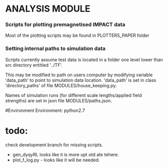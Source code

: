 # ANALYSIS MODULE

### Scripts for plotting premagnetised IMPACT data
Most of the plotting scripts may be found in PLOTTERS_PAPER folder

### Setting internal paths to simulation data
Scripts currently assume test data is located in a folder one level lower than src 
directory entitled '../TF'. 


This may be modified to path on users computer by modifying variable 'data_path' to point to simulation data location.
'data_path' is set in class 'directory_paths' of file MODULES/house_keeping.py.

Names of simulation runs (for different scale lengths/applied field strengths)
 are set in json file MODULES/paths.json.


#Environment
Environment: python2.7


# todo:
check development branch for missing scripts.
- gen_dyqyRL looks like it is more upt otd ate tehere.
- plot_f_log.py - looks like it will be needed.